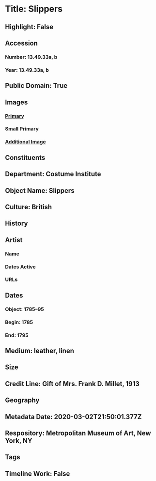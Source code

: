 # Title: Slippers
## Highlight: False
## Accession
### Number: 13.49.33a, b
### Year: 13.49.33a, b
## Public Domain: True
## Images
### [Primary](https://images.metmuseum.org/CRDImages/ci/original/13.49.33ab_F.jpg)
### [Small Primary](https://images.metmuseum.org/CRDImages/ci/web-large/13.49.33ab_F.jpg)
### [Additional Image](https://images.metmuseum.org/CRDImages/ci/original/13.49.33ab_B.jpg)
## Constituents
## Department: Costume Institute
## Object Name: Slippers
## Culture: British
## History
## Artist
### Name
### Dates Active
### URLs
## Dates
### Object: 1785–95
### Begin: 1785
### End: 1795
## Medium: leather, linen
## Size
## Credit Line: Gift of Mrs. Frank D. Millet, 1913
## Geography
## Metadata Date: 2020-03-02T21:50:01.377Z
## Respository: Metropolitan Museum of Art, New York, NY
## Tags
## Timeline Work: False